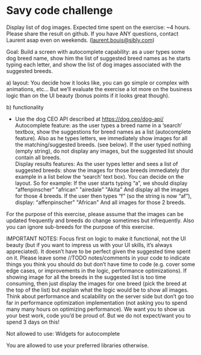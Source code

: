 # Savy code challenge

Display list of dog images.
Expected time spent on the exercise: ~4 hours.
Please share the result on github.
If you have ANY questions, contact Laurent asap even on weekends. (laurent.bouis@sibly.com)

Goal:
Build a screen with autocomplete capability: as a user types some dog breed name, show him the list of suggested breed names as he starts typing each letter, and show the list of dog images associated with the suggested breeds.

a) layout:
You decide how it looks like, you can go simple or complex with animations, etc... But we’ll evaluate the exercise a lot more on the business logic than on the UI beauty (bonus points if it looks great though).

b) functionality

- Use the dog CEO API described at https://dog.ceo/dog-api/
  Autocomplete feature:
  as the user types a breed name in a ‘search’ textbox, show the suggestions for breed names as a list (autocomplete feature). Also as he types letters, we immediately show images for all the matching/suggested breeds. (see below). If the user typed nothing (empty string), do not display any images, but the suggested list should contain all breeds.  
  Display results features:
  As the user types letter and sees a list of suggested breeds:
  show the images for those breeds immediately (for example in a list below the ‘search’ text box). You can decide on the layout.
  So for example:
  If the user starts typing “a”, we should display
  “affenpinscher"
  "african"
  "airedale”
  "Akita"
  And display all the images for those 4 breeds.
  If the user then types “f” (so the string is now “af”), display:
  “affenpinscher"
  "African"
  And all images for those 2 breeds.

For the purpose of this exercise, please assume that the images can be updated frequently and breeds do change sometimes but infrequently.
Also you can ignore sub-breeds for the purpose of this exercise.

IMPORTANT NOTES:
Focus first on logic to make it functional, not the UI beauty (but if you want to impress us with your UI skills, it’s always appreciated).
It doesn’t have to be perfect given the suggested time spent on it. Please leave some //TODO notes/comments in your code to indicate things you think you should do but don’t have time to code (e.g. cover some edge cases, or improvements in the logic, performance optimizations).
If showing image for all the breeds in the suggested list is too time consuming, then just display the images for one breed (pick the breed at the top of the list) but explain what the logic would be to show all images.
Think about performance and scalability on the server side but don’t go too far in performance optimization implementation (not asking you to spend many many hours on optimizing performance).
We want you to show us your best work, code you’d be proud of. But we do not expect/want you to spend 3 days on this!

Not allowed to use:
Widgets for autocomplete

You are allowed to use your preferred libraries otherwise.
